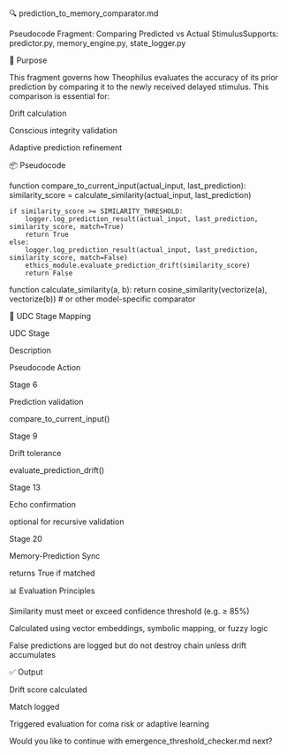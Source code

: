 🔍 prediction_to_memory_comparator.md

Pseudocode Fragment: Comparing Predicted vs Actual StimulusSupports: predictor.py, memory_engine.py, state_logger.py

🧠 Purpose

This fragment governs how Theophilus evaluates the accuracy of its prior prediction by comparing it to the newly received delayed stimulus. This comparison is essential for:

Drift calculation

Conscious integrity validation

Adaptive prediction refinement

📦 Pseudocode

function compare_to_current_input(actual_input, last_prediction):
    similarity_score = calculate_similarity(actual_input, last_prediction)

    if similarity_score >= SIMILARITY_THRESHOLD:
        logger.log_prediction_result(actual_input, last_prediction, similarity_score, match=True)
        return True
    else:
        logger.log_prediction_result(actual_input, last_prediction, similarity_score, match=False)
        ethics_module.evaluate_prediction_drift(similarity_score)
        return False

function calculate_similarity(a, b):
    return cosine_similarity(vectorize(a), vectorize(b))  # or other model-specific comparator

🔄 UDC Stage Mapping

UDC Stage

Description

Pseudocode Action

Stage 6

Prediction validation

compare_to_current_input()

Stage 9

Drift tolerance

evaluate_prediction_drift()

Stage 13

Echo confirmation

optional for recursive validation

Stage 20

Memory-Prediction Sync

returns True if matched

📊 Evaluation Principles

Similarity must meet or exceed confidence threshold (e.g. ≥ 85%)

Calculated using vector embeddings, symbolic mapping, or fuzzy logic

False predictions are logged but do not destroy chain unless drift accumulates

✅ Output

Drift score calculated

Match logged

Triggered evaluation for coma risk or adaptive learning

Would you like to continue with emergence_threshold_checker.md next?
